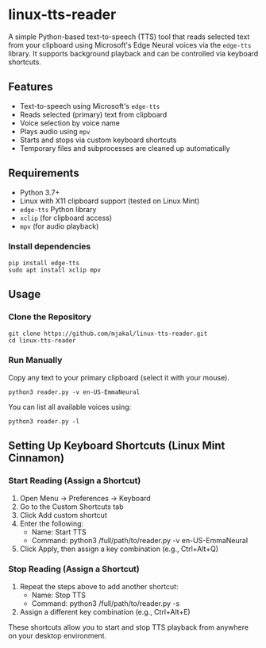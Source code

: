 # linux-tts-reader

A simple Python-based text-to-speech (TTS) tool that reads selected text from your clipboard using Microsoft's Edge Neural voices via the `edge-tts` library. It supports background playback and can be controlled via keyboard shortcuts.

## Features

- Text-to-speech using Microsoft's `edge-tts`
- Reads selected (primary) text from clipboard
- Voice selection by voice name
- Plays audio using `mpv`
- Starts and stops via custom keyboard shortcuts
- Temporary files and subprocesses are cleaned up automatically

## Requirements

- Python 3.7+
- Linux with X11 clipboard support (tested on Linux Mint)
- `edge-tts` Python library
- `xclip` (for clipboard access)
- `mpv` (for audio playback)

### Install dependencies

```
pip install edge-tts
sudo apt install xclip mpv
```

## Usage

### Clone the Repository

```
git clone https://github.com/mjakal/linux-tts-reader.git
cd linux-tts-reader
```
### Run Manually

Copy any text to your primary clipboard (select it with your mouse).

```
python3 reader.py -v en-US-EmmaNeural
```

You can list all available voices using:

```
python3 reader.py -l
```

## Setting Up Keyboard Shortcuts (Linux Mint Cinnamon)

### Start Reading (Assign a Shortcut)

1. Open Menu → Preferences → Keyboard
2. Go to the Custom Shortcuts tab
3. Click Add custom shortcut
4. Enter the following:
   - Name: Start TTS
   - Command: python3 /full/path/to/reader.py -v en-US-EmmaNeural
5. Click Apply, then assign a key combination (e.g., Ctrl+Alt+Q)

### Stop Reading (Assign a Shortcut)

1. Repeat the steps above to add another shortcut:
   - Name: Stop TTS
   - Command: python3 /full/path/to/reader.py -s
2. Assign a different key combination (e.g., Ctrl+Alt+E)

These shortcuts allow you to start and stop TTS playback from anywhere on your desktop environment.